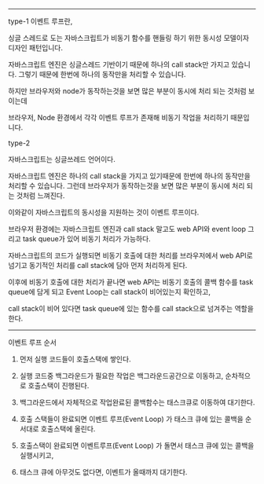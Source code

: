 
-----------------
type-1
이벤트 루프란, 

싱글 스레드로 도는 자바스크립트가 비동기 함수를 핸들링 하기 위한 동시성 모델이자 디자인 패턴입니다.

자바스크립트 엔진은 싱글스레드 기반이기 때문에 하나의 call stack만 가지고 있습니다. 그렇기 때문에 한번에 하나의 동작만을 처리할 수 있습니다.

하지만 브라우저와 node가 동작하는것을 보면 많은 부분이 동시에 처리 되는 것처럼 보이는데

브라우저, Node 환경에서 각각 이벤트 루프가 존재해 비동기 작업을 처리하기 때문입니다.


type-2

자바스크립트는 싱글쓰레드 언어이다.


자바스크립트 엔진은 하나의 call stack을 가지고 있기때문에 한번에 하나의 동작만을 처리할 수 있습니다. 그런데 브라우저가 동작하는것을 보면 많은 부분이 동시에 처리 되는 것처럼 느껴진다.

이와같이 자바스크립트의 동시성을 지원하는 것이 이벤트 루프이다.

브라우저 환경에는 자바스크립트 엔진과 call stack 말고도 web API와 event loop 그리고 task queue가 있어 비동기 처리가 가능하다.

자바스크립트의 코드가 실행되면 비동기 호출에 대한 처리를 브라우저에서 web API로 넘기고 동기적인 처리를 call stack에 담아 먼저 처리하게 된다.

이후에 비동기 호출에 대한 처리가 끝나면 web API는 비동기 호출의 콜백 함수를 task queue에 담게 되고 Event Loop는 call stack이 비어있는지 확인하고,  

call stack이 비어 있다면 task queue에 있는 함수를 call stack으로 넘겨주는 역할을 한다.



-----------------

이벤트 루프 순서   

1. 먼저 실행 코드들이 호출스택에 쌓인다.

2. 실행 코드중 백그라운드가 필요한 작업은 백그라운드공간으로 이동하고, 순차적으로 호출스택이 진행된다.

3. 백그라운드에서 자체적으로 작업완료된 콜백함수는 태스크큐로 이동하여 대기한다.

4. 호출 스택들이 완료되면 이벤트 루프(Event Loop) 가 태스크 큐에 있는 콜백을 순서대로 호출스택에 올린다.

5. 호출스택이 완료되면 이벤트루프(Event Loop) 가 돌면서 태스크 큐에 있는 콜백을 실행시키고,

6. 태스크 큐에 아무것도 없다면, 이벤트가 올때까지 대기한다.
